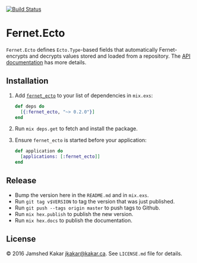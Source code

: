 [![Build Status](https://travis-ci.org/jkakar/fernet-ecto.svg?branch=master)](https://travis-ci.org/jkakar/fernet-ecto)
# Fernet.Ecto

`Fernet.Ecto` defines `Ecto.Type`-based fields that automatically
Fernet-encrypts and decrypts values stored and loaded from a repository.  The
[API documentation](http://hexdocs.pm/fernet_ecto/Fernet.Ecto.html) has more
details.

## Installation

1. Add [`fernet_ecto`](http://hex.pm/packages/fernet_ecto) to your list of
   dependencies in `mix.exs`:

   ```elixir
   def deps do
     [{:fernet_ecto, "~> 0.2.0"}]
   end
   ```

1. Run `mix deps.get` to fetch and install the package.

1. Ensure `fernet_ecto` is started before your application:

   ```elixir
   def application do
     [applications: [:fernet_ecto]]
   end
   ```

## Release

* Bump the version here in the `README.md` and in `mix.exs`.
* Run `git tag v$VERSION` to tag the version that was just published.
* Run `git push --tags origin master` to push tags to Github.
* Run `mix hex.publish` to publish the new version.
* Run `mix hex.docs` to publish the documentation.

## License

&copy; 2016 Jamshed Kakar <jkakar@kakar.ca>. See `LICENSE.md` file for
details.
